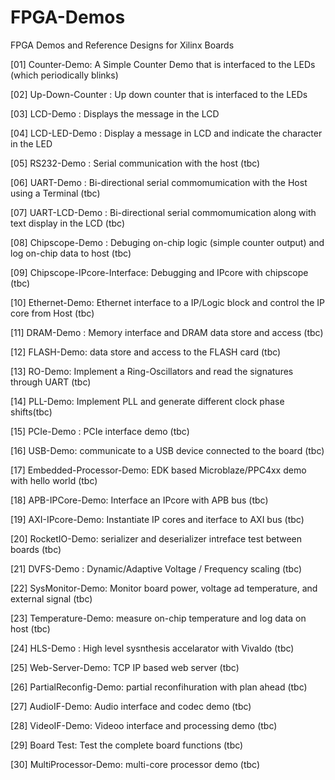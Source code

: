 FPGA-Demos
==========

FPGA Demos and Reference Designs for Xilinx Boards

[01] Counter-Demo: A Simple Counter Demo that is interfaced to the LEDs (which periodically blinks)

[02] Up-Down-Counter : Up down counter that is interfaced to the LEDs

[03] LCD-Demo : Displays the message in the LCD

[04] LCD-LED-Demo : Display a message in LCD and indicate the character in the LED

[05] RS232-Demo : Serial communication with the host (tbc)

[06] UART-Demo : Bi-directional serial commomumication with the Host using a Terminal (tbc)

[07] UART-LCD-Demo : Bi-directional serial commomumication along with text display in the LCD (tbc)

[08] Chipscope-Demo : Debuging on-chip logic (simple counter output) and log on-chip data to host (tbc)

[09] Chipscope-IPcore-Interface: Debugging and IPcore with chipscope (tbc)

[10] Ethernet-Demo: Ethernet interface to a IP/Logic block and control the IP core from Host (tbc)

[11] DRAM-Demo : Memory interface and DRAM data store and access (tbc)

[12] FLASH-Demo: data store and access to the FLASH card (tbc)

[13] RO-Demo: Implement a Ring-Oscillators and read the signatures through UART (tbc) 

[14] PLL-Demo: Implement PLL and generate different clock phase shifts(tbc)

[15] PCIe-Demo : PCIe interface demo (tbc)

[16] USB-Demo: communicate to a USB device connected to the board (tbc)

[17] Embedded-Processor-Demo: EDK based Microblaze/PPC4xx demo with hello world (tbc)

[18] APB-IPCore-Demo: Interface an IPcore with APB bus (tbc)

[19] AXI-IPcore-Demo: Instantiate IP cores and iterface to AXI bus (tbc)

[20] RocketIO-Demo: serializer and deserializer intreface test between boards (tbc)

[21] DVFS-Demo : Dynamic/Adaptive Voltage / Frequency scaling (tbc)

[22] SysMonitor-Demo: Monitor board power, voltage ad temperature, and external signal (tbc)

[23] Temperature-Demo: measure on-chip temperature and log data on host (tbc)

[24] HLS-Demo : High level sysnthesis accelarator with Vivaldo (tbc)

[25] Web-Server-Demo: TCP IP based web server (tbc)

[26] PartialReconfig-Demo: partial reconfihuration with plan ahead (tbc)

[27] AudioIF-Demo: Audio interface and codec demo (tbc)

[28] VideoIF-Demo: Videoo interface and processing demo (tbc)

[29] Board Test: Test the complete board functions (tbc)

[30] MultiProcessor-Demo: multi-core processor demo (tbc)

